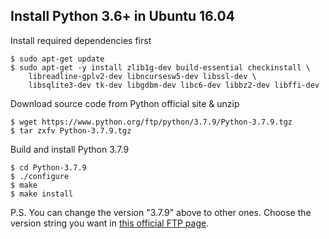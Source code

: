 ## Install Python 3.6+ in Ubuntu 16.04

Install required dependencies first

```
$ sudo apt-get update
$ sudo apt-get -y install zlib1g-dev build-essential checkinstall \
    libreadline-gplv2-dev libncursesw5-dev libssl-dev \
    libsqlite3-dev tk-dev libgdbm-dev libc6-dev libbz2-dev libffi-dev
```

Download source code from Python official site & unzip

```
$ wget https://www.python.org/ftp/python/3.7.9/Python-3.7.9.tgz
$ tar zxfv Python-3.7.9.tgz
```

Build and install Python 3.7.9

```
$ cd Python-3.7.9
$ ./configure
$ make
$ make install
```

P.S. You can change the version "3.7.9" above to other ones. Choose the version string you want in [this official FTP page][1].

[1]: https://www.python.org/ftp/python
